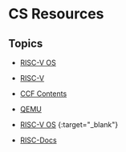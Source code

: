 # CS Resources

## Topics
* <a href="https://github.com/rcore-os/rCore/wiki/os-tutorial-summer-of-code-2020#step-0-%E8%87%AA%E5%AD%A6rust%E7%BC%96%E7%A8%8B%E5%A4%A7%E7%BA%A67%E5%A4%A9" target="_blank">RISC-V OS</a>
  
* [RISC-V](topics/riscv.md)
* [CCF Contents](topics/1.md)
* [QEMU](topics/qemu.md)
* [RISC-V OS](https://github.com/rcore-os/rCore/wiki/os-tutorial-summer-of-code-2020#step-0-%E8%87%AA%E5%AD%A6rust%E7%BC%96%E7%A8%8B%E5%A4%A7%E7%BA%A67%E5%A4%A9) {:target="_blank"}
* [RISC-Docs](https://rcore.gitbook.io/rust-os-docs/xiang-mu-zheng-ti-jie-shao)
